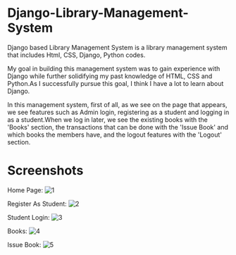 # Django-Library-Management-System

Django based Library Management System is a library management system that includes Html, CSS, Django, Python codes.

My goal in building this management system was to gain experience with Django while further solidifying my past knowledge of HTML, CSS and Python.As I successfully pursue this goal, I think I have a lot to learn about Django.

In this management system, first of all, as we see on the page that appears, we see features such as Admin login, registering as a student and logging in as a student.When we log in later, we see the existing books with the 'Books' section, the transactions that can be done with the 'Issue Book' and which books the members have, and the logout features with the 'Logout' section.


# Screenshots

Home Page:
![1](https://user-images.githubusercontent.com/82098410/226110796-38660065-ff1b-4ed7-8844-5859cee9f267.PNG)

Register As Student:
![2](https://user-images.githubusercontent.com/82098410/226110817-025ded80-e1d6-4481-ad47-a4e6660fc165.PNG)

Student Login:
![3](https://user-images.githubusercontent.com/82098410/226110837-d9e799a1-ff0f-4e5f-b0dd-39abc4421a71.PNG)

Books:
![4](https://user-images.githubusercontent.com/82098410/226110850-04abe342-1f4d-4a23-9b3b-51312ef1ebd0.png)

Issue Book:
![5](https://user-images.githubusercontent.com/82098410/226110862-1ce047e7-3141-4a1a-b950-73b5571cc329.png)

